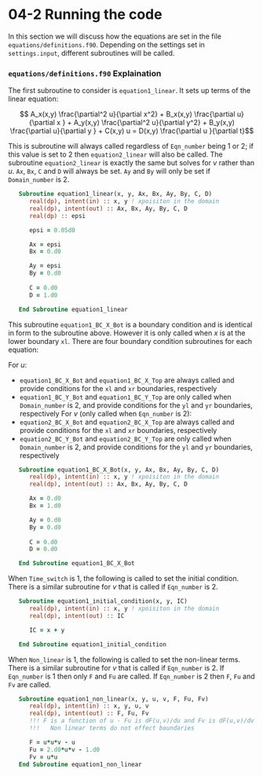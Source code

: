 # 04-2 Running the code

In this section we will discuss how the equations are set in the file `equations/definitions.f90`.
Depending on the settings set in `settings.input`, different subroutines will be called.



### `equations/definitions.f90` Explaination

The first subroutine to consider is `equation1_linear`. It sets up terms of the linear equation:

$$ A_x(x,y) \frac{\partial^2 u}{\partial x^2} + B_x(x,y) \frac{\partial u}{\partial x } + A_y(x,y) \frac{\partial^2 u}{\partial y^2} + B_y(x,y) \frac{\partial u}{\partial y } + C(x,y) u = D(x,y) \frac{\partial u }{\partial t}$$

This is subroutine will always called regardless of `Eqn_number` being 1 or 2; if this value is set to 2 then `equation2_linear` will also be called. The subroutine `equation2_linear` is exactly the same but solves for $v$ rather than $u$.
`Ax`, `Bx`, `C` and `D` will always be set. `Ay` and `By` will only be set if `Domain_number` is 2.

```fortran
   Subroutine equation1_linear(x, y, Ax, Bx, Ay, By, C, D)
      real(dp), intent(in) :: x, y ! xpoisiton in the domain
      real(dp), intent(out) :: Ax, Bx, Ay, By, C, D
      real(dp) :: epsi

      epsi = 0.05d0

      Ax = epsi
      Bx = 0.d0

      Ay = epsi
      By = 0.d0
      
      C = 0.d0
      D = 1.d0

   End Subroutine equation1_linear
```

This subroutine `equation1_BC_X_Bot` is a boundary condition and is identical in form to the subroutine above. 
However it is only called when $x$ is at the lower boundary `xl`. 
There are four boundary condition subroutines for each equation: 

   For $u$: 
   - `equation1_BC_X_Bot` and `equation1_BC_X_Top` are always called and provide conditions for the `xl` and `xr` boundaries, respectively
   - `equation1_BC_Y_Bot` and `equation1_BC_Y_Top` are only called when `Domain_number` is 2, and provide conditions for the `yl` and `yr` boundaries, respectively
   For $v$ (only called when `Eqn_number` is 2):
   - `equation2_BC_X_Bot` and `equation2_BC_X_Top` are always called and provide conditions for the `xl` and `xr` boundaries, respectively
   - `equation2_BC_Y_Bot` and `equation2_BC_Y_Top` are only called when `Domain_number` is 2, and provide conditions for the `yl` and `yr` boundaries, respectively
   
```fortran
   Subroutine equation1_BC_X_Bot(x, y, Ax, Bx, Ay, By, C, D)
      real(dp), intent(in) :: x, y ! xpoisiton in the domain
      real(dp), intent(out) :: Ax, Bx, Ay, By, C, D

      Ax = 0.d0
      Bx = 1.d0

      Ay = 0.d0
      By = 0.d0
      
      C = 0.d0
      D = 0.d0

   End Subroutine equation1_BC_X_Bot

```
When `Time_switch` is 1, the following is called to set the initial condition. There is a similar subroutine for $v$ that is called if `Eqn_number` is 2.

```fortran
   Subroutine equation1_initial_condition(x, y, IC)
      real(dp), intent(in) :: x, y ! xpoisiton in the domain
      real(dp), intent(out) :: IC

      IC = x + y 

   End Subroutine equation1_initial_condition

```

When `Non_linear` is 1, the following is called to set the non-linear terms. There is a similar subroutine for $v$ that is called if `Eqn_number` is 2.
If `Eqn_number` is 1 then only `F` and `Fu` are called.
If `Eqn_number` is 2 then `F`, `Fu` and `Fv` are called.

```fortran
   Subroutine equation1_non_linear(x, y, u, v, F, Fu, Fv)
      real(dp), intent(in) :: x, y, u, v
      real(dp), intent(out) :: F, Fu, Fv
      !!! F is a function of u - Fu is dF(u,v)/du and Fv is dF(u,v)/dv
      !!!   Non linear terms do not effect boundaries

      F = u*u*v - u
      Fu = 2.d0*u*v - 1.d0 
      Fv = u*u
   End Subroutine equation1_non_linear
```
